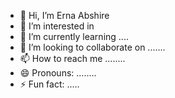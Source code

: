 - 👋 Hi, I’m Erna Abshire
- 👀 I’m interested in  
- 🌱 I’m currently learning ....
- 💞️ I’m looking to collaborate on .......
- 📫 How to reach me ........
- 😄 Pronouns: ........
- ⚡ Fun fact: .....

<!---
ernaabshire5/ernaabshire5 is a ✨ special ✨ repository because its `README.md` (this file) appears on your GitHub profile.
You can click the Preview link to take a look at your changes.
--->
